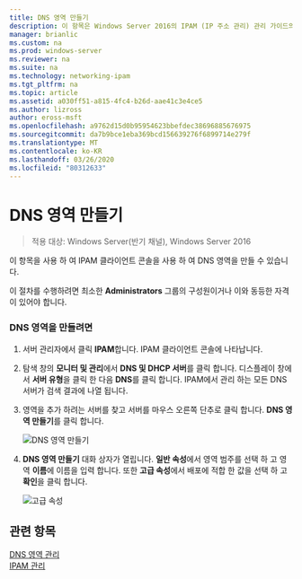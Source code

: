 ```yaml
---
title: DNS 영역 만들기
description: 이 항목은 Windows Server 2016의 IPAM (IP 주소 관리) 관리 가이드의 일부입니다.
manager: brianlic
ms.custom: na
ms.prod: windows-server
ms.reviewer: na
ms.suite: na
ms.technology: networking-ipam
ms.tgt_pltfrm: na
ms.topic: article
ms.assetid: a030ff51-a815-4fc4-b26d-aae41c3e4ce5
ms.author: lizross
author: eross-msft
ms.openlocfilehash: a9762d15d0b95954623bbefdec38696885676975
ms.sourcegitcommit: da7b9bce1eba369bcd156639276f6899714e279f
ms.translationtype: MT
ms.contentlocale: ko-KR
ms.lasthandoff: 03/26/2020
ms.locfileid: "80312633"
---
```

# <a name="create-a-dns-zone"></a>DNS 영역 만들기

>적용 대상: Windows Server(반기 채널), Windows Server 2016

이 항목을 사용 하 여 IPAM 클라이언트 콘솔을 사용 하 여 DNS 영역을 만들 수 있습니다.  
  
이 절차를 수행하려면 최소한 **Administrators** 그룹의 구성원이거나 이와 동등한 자격이 있어야 합니다.  
  
### <a name="to-create-a-dns-zone"></a>DNS 영역을 만들려면  
  
1.  서버 관리자에서 클릭  **IPAM**합니다. IPAM 클라이언트 콘솔에 나타납니다.  
  
2.  탐색 창의 **모니터 및 관리**에서 **DNS 및 DHCP 서버**를 클릭 합니다. 디스플레이 창에서 **서버 유형**을 클릭 한 다음 **DNS**를 클릭 합니다. IPAM에서 관리 하는 모든 DNS 서버가 검색 결과에 나열 됩니다.  
  
3.  영역을 추가 하려는 서버를 찾고 서버를 마우스 오른쪽 단추로 클릭 합니다.  **DNS 영역 만들기**를 클릭 합니다.  
  
    ![DNS 영역 만들기](../../media/Create-a-DNS-Zone/ipam_CreateDNSZone_01a.jpg)  
  
4.  **DNS 영역 만들기** 대화 상자가 열립니다. **일반 속성**에서 영역 범주를 선택 하 고 영역 **이름**에 이름을 입력 합니다. 또한 **고급 속성**에서 배포에 적합 한 값을 선택 하 고 **확인**을 클릭 합니다.  
  
    ![고급 속성](../../media/Create-a-DNS-Zone/ipam_CreateDNSZone_02a.jpg)  
  
## <a name="see-also"></a>관련 항목  
[DNS 영역 관리](DNS-Zone-Management.md)  
[IPAM 관리](Manage-IPAM.md)  
  


